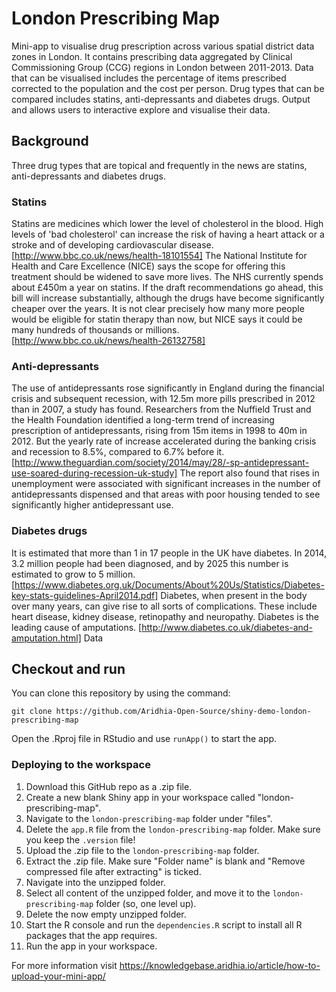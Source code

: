 # London Prescribing Map

Mini-app to visualise drug prescription across various spatial district data zones in London. It contains prescribing data aggregated by Clinical Commissioning Group (CCG) regions in London between 2011-2013. Data that can be visualised includes the percentage of items prescribed corrected to the population and the cost per person. Drug types that can be compared includes statins, anti-depressants and diabetes drugs.
Output and allows users to interactive explore and visualise their data.

## Background

Three drug types that are topical and frequently in the news are statins, anti-depressants and diabetes drugs.

### Statins

Statins are medicines which lower the level of cholesterol in the blood. High levels of 'bad cholesterol' can increase the risk of having a heart attack or a stroke and of developing cardiovascular disease. [http://www.bbc.co.uk/news/health-18101554]
The National Institute for Health and Care Excellence (NICE) says the scope for offering this treatment should be widened to save more lives. The NHS currently spends about £450m a year on statins. If the draft recommendations go ahead, this bill will increase substantially, although the drugs have become significantly cheaper over the years. It is not clear precisely how many more people would be eligible for statin therapy than now, but NICE says it could be many hundreds of thousands or millions. [http://www.bbc.co.uk/news/health-26132758]

### Anti-depressants

The use of antidepressants rose significantly in England during the financial crisis and subsequent recession, with 12.5m more pills prescribed in 2012 than in 2007, a study has found. Researchers from the Nuffield Trust and the Health Foundation identified a long-term trend of increasing prescription of antidepressants, rising from 15m items in 1998 to 40m in 2012. But the yearly rate of increase accelerated during the banking crisis and recession to 8.5%, compared to 6.7% before it. [http://www.theguardian.com/society/2014/may/28/-sp-antidepressant-use-soared-during-recession-uk-study]
The report also found that rises in unemployment were associated with significant increases in the number of antidepressants dispensed and that areas with poor housing tended to see significantly higher antidepressant use.

### Diabetes drugs

It is estimated that more than 1 in 17 people in the UK have diabetes. In 2014, 3.2 million people had been diagnosed, and by 2025 this number is estimated to grow to 5 million. [https://www.diabetes.org.uk/Documents/About%20Us/Statistics/Diabetes-key-stats-guidelines-April2014.pdf]
Diabetes, when present in the body over many years, can give rise to all sorts of complications. These include heart disease, kidney disease, retinopathy and neuropathy. Diabetes is the leading cause of amputations. [http://www.diabetes.co.uk/diabetes-and-amputation.html]
Data

## Checkout and run

You can clone this repository by using the command:

```
git clone https://github.com/Aridhia-Open-Source/shiny-demo-london-prescribing-map
```

Open the .Rproj file in RStudio and use `runApp()` to start the app.

### Deploying to the workspace

1. Download this GitHub repo as a .zip file.
2. Create a new blank Shiny app in your workspace called "london-prescribing-map".
3. Navigate to the `london-prescribing-map` folder under "files".
4. Delete the `app.R` file from the `london-prescribing-map` folder. Make sure you keep the `.version` file!
5. Upload the .zip file to the `london-prescribing-map` folder.
6. Extract the .zip file. Make sure "Folder name" is blank and "Remove compressed file after extracting" is ticked.
7. Navigate into the unzipped folder.
8. Select all content of the unzipped folder, and move it to the `london-prescribing-map` folder (so, one level up).
9. Delete the now empty unzipped folder.
10. Start the R console and run the `dependencies.R` script to install all R packages that the app requires.
11. Run the app in your workspace.

For more information visit https://knowledgebase.aridhia.io/article/how-to-upload-your-mini-app/
